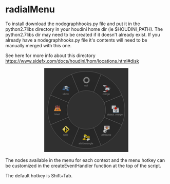 # radialMenu

To install download the nodegraphhooks.py file and put it in the python2.7libs directory in your houdini home dir (ie $HOUDINI_PATH). The python2.7libs dir may need to be created if it doesn't already exist. If you already have a nodegraphhooks.py file it's contents will need to be manually merged with this one.

See here for more info about this directory https://www.sidefx.com/docs/houdini/hom/locations.html#disk

<p align="center">
  <img src="./readme_img.png">
</p>

The nodes available in the menu for each context and the menu hotkey can be customized in the createEventHandler function at the top of the script.

The default hotkey is Shift+Tab.
